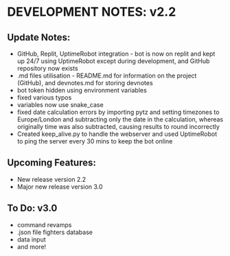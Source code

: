 # DEVELOPMENT NOTES: v2.2

## Update Notes:
- GitHub, Replit, UptimeRobot integration - bot is now on replit and kept up 24/7 using UptimeRobot except during development, and GitHub repository now exists
- .md files utilisation - README.md for information on the project (GitHub), and devnotes.md for storing devnotes
- bot token hidden using environment variables
- fixed various typos
- variables now use snake_case
- fixed date calculation errors by importing pytz and setting timezones to Europe/London and subtracting only the date in the calculation, whereas originally time was also subtracted, causing results to round incorrectly
- Created keep_alive.py to handle the webserver and used UptimeRobot to ping the server every 30 mins to keep the bot online

## Upcoming Features:
- New release version 2.2
- Major new release version 3.0

## To Do: v3.0
-  command revamps
-  .json file fighters database
-  data input
-  and more!